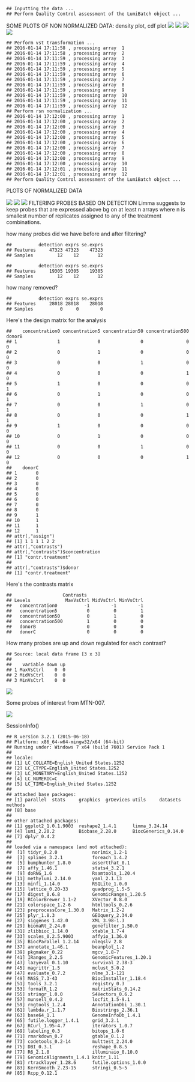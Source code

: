    ## Inputting the data ...
    ## Perform Quality Control assessment of the LumiBatch object ...

SOME PLOTS OF NON NORMALIZED DATA: density plot, cdf plot ![](raw-data-analysis_files/figure-markdown_github/unnamed-chunk-3-1.png) ![](raw-data-analysis_files/figure-markdown_github/unnamed-chunk-3-2.png) ![](raw-data-analysis_files/figure-markdown_github/unnamed-chunk-3-3.png) ![](raw-data-analysis_files/figure-markdown_github/unnamed-chunk-3-4.png)

    ## Perform vst transformation ...
    ## 2016-01-14 17:11:58 , processing array  1 
    ## 2016-01-14 17:11:58 , processing array  2 
    ## 2016-01-14 17:11:59 , processing array  3 
    ## 2016-01-14 17:11:59 , processing array  4 
    ## 2016-01-14 17:11:59 , processing array  5 
    ## 2016-01-14 17:11:59 , processing array  6 
    ## 2016-01-14 17:11:59 , processing array  7 
    ## 2016-01-14 17:11:59 , processing array  8 
    ## 2016-01-14 17:11:59 , processing array  9 
    ## 2016-01-14 17:11:59 , processing array  10 
    ## 2016-01-14 17:11:59 , processing array  11 
    ## 2016-01-14 17:11:59 , processing array  12 
    ## Perform rsn normalization ...
    ## 2016-01-14 17:12:00 , processing array  1 
    ## 2016-01-14 17:12:00 , processing array  2 
    ## 2016-01-14 17:12:00 , processing array  3 
    ## 2016-01-14 17:12:00 , processing array  4 
    ## 2016-01-14 17:12:00 , processing array  5 
    ## 2016-01-14 17:12:00 , processing array  6 
    ## 2016-01-14 17:12:00 , processing array  7 
    ## 2016-01-14 17:12:00 , processing array  8 
    ## 2016-01-14 17:12:00 , processing array  9 
    ## 2016-01-14 17:12:00 , processing array  10 
    ## 2016-01-14 17:12:01 , processing array  11 
    ## 2016-01-14 17:12:01 , processing array  12 
    ## Perform Quality Control assessment of the LumiBatch object ...

PLOTS OF NORMALIZED DATA

![](raw-data-analysis_files/figure-markdown_github/unnamed-chunk-4-1.png) ![](raw-data-analysis_files/figure-markdown_github/unnamed-chunk-4-2.png) ![](raw-data-analysis_files/figure-markdown_github/unnamed-chunk-4-3.png) FILTERING PROBES BASED ON DETECTION Limma suggests to keep probes that are expressed above bg on at least n arrays where n is smallest number of replicates assigned to any of the treatment combinations.

how many probes did we have before and after filtering?

    ##          detection exprs se.exprs
    ## Features     47323 47323    47323
    ## Samples         12    12       12

    ##          detection exprs se.exprs
    ## Features     19305 19305    19305
    ## Samples         12    12       12

how many removed?

    ##          detection exprs se.exprs
    ## Features     28018 28018    28018
    ## Samples          0     0        0

Here's the design matrix for the analysis

    ##    concentration0 concentration5 concentration50 concentration500 donorB
    ## 1               1              0               0                0      0
    ## 2               0              1               0                0      0
    ## 3               0              0               1                0      0
    ## 4               0              0               0                1      0
    ## 5               1              0               0                0      1
    ## 6               0              1               0                0      1
    ## 7               0              0               1                0      1
    ## 8               0              0               0                1      1
    ## 9               1              0               0                0      0
    ## 10              0              1               0                0      0
    ## 11              0              0               1                0      0
    ## 12              0              0               0                1      0
    ##    donorC
    ## 1       0
    ## 2       0
    ## 3       0
    ## 4       0
    ## 5       0
    ## 6       0
    ## 7       0
    ## 8       0
    ## 9       1
    ## 10      1
    ## 11      1
    ## 12      1
    ## attr(,"assign")
    ## [1] 1 1 1 1 2 2
    ## attr(,"contrasts")
    ## attr(,"contrasts")$concentration
    ## [1] "contr.treatment"
    ## 
    ## attr(,"contrasts")$donor
    ## [1] "contr.treatment"

Here's the contrasts matrix

    ##                   Contrasts
    ## Levels             MaxVsCtrl MidVsCtrl MinVsCtrl
    ##   concentration0          -1        -1        -1
    ##   concentration5           0         0         1
    ##   concentration50          0         1         0
    ##   concentration500         1         0         0
    ##   donorB                   0         0         0
    ##   donorC                   0         0         0

How many probes are up and down regulated for each contrast?

    ## Source: local data frame [3 x 3]
    ## 
    ##    variable down up
    ## 1 MaxVsCtrl    0  0
    ## 2 MidVsCtrl    0  0
    ## 3 MinVsCtrl    0  0

![](raw-data-analysis_files/figure-markdown_github/unnamed-chunk-11-1.png)

Some probes of interest from MTN-007.

![](raw-data-analysis_files/figure-markdown_github/unnamed-chunk-12-1.png)

SessionInfo()

    ## R version 3.2.1 (2015-06-18)
    ## Platform: x86_64-w64-mingw32/x64 (64-bit)
    ## Running under: Windows 7 x64 (build 7601) Service Pack 1
    ## 
    ## locale:
    ## [1] LC_COLLATE=English_United States.1252 
    ## [2] LC_CTYPE=English_United States.1252   
    ## [3] LC_MONETARY=English_United States.1252
    ## [4] LC_NUMERIC=C                          
    ## [5] LC_TIME=English_United States.1252    
    ## 
    ## attached base packages:
    ## [1] parallel  stats     graphics  grDevices utils     datasets  methods  
    ## [8] base     
    ## 
    ## other attached packages:
    ## [1] ggplot2_1.0.1.9003  reshape2_1.4.1      limma_3.24.14      
    ## [4] lumi_2.20.2         Biobase_2.28.0      BiocGenerics_0.14.0
    ## [7] dplyr_0.4.2        
    ## 
    ## loaded via a namespace (and not attached):
    ##  [1] tidyr_0.2.0             nor1mix_1.2-1          
    ##  [3] splines_3.2.1           foreach_1.4.2          
    ##  [5] bumphunter_1.8.0        assertthat_0.1         
    ##  [7] affy_1.46.1             stats4_3.2.1           
    ##  [9] doRNG_1.6               Rsamtools_1.20.4       
    ## [11] methylumi_2.14.0        yaml_2.1.13            
    ## [13] minfi_1.14.0            RSQLite_1.0.0          
    ## [15] lattice_0.20-33         quadprog_1.5-5         
    ## [17] digest_0.6.8            GenomicRanges_1.20.5   
    ## [19] RColorBrewer_1.1-2      XVector_0.8.0          
    ## [21] colorspace_1.2-6        htmltools_0.2.6        
    ## [23] preprocessCore_1.30.0   Matrix_1.2-2           
    ## [25] plyr_1.8.3              GEOquery_2.34.0        
    ## [27] siggenes_1.42.0         XML_3.98-1.3           
    ## [29] biomaRt_2.24.0          genefilter_1.50.0      
    ## [31] zlibbioc_1.14.0         xtable_1.7-4           
    ## [33] scales_0.2.5.9003       affyio_1.36.0          
    ## [35] BiocParallel_1.2.14     nleqslv_2.8            
    ## [37] annotate_1.46.1         beanplot_1.2           
    ## [39] pkgmaker_0.22           mgcv_1.8-7             
    ## [41] IRanges_2.2.5           GenomicFeatures_1.20.1 
    ## [43] lazyeval_0.1.10         survival_2.38-3        
    ## [45] magrittr_1.5            mclust_5.0.2           
    ## [47] evaluate_0.7.2          nlme_3.1-121           
    ## [49] MASS_7.3-43             BiocInstaller_1.18.4   
    ## [51] tools_3.2.1             registry_0.3           
    ## [53] formatR_1.2             matrixStats_0.14.2     
    ## [55] stringr_1.0.0           S4Vectors_0.6.2        
    ## [57] munsell_0.4.2           locfit_1.5-9.1         
    ## [59] rngtools_1.2.4          AnnotationDbi_1.30.1   
    ## [61] lambda.r_1.1.7          Biostrings_2.36.1      
    ## [63] base64_1.1              GenomeInfoDb_1.4.1     
    ## [65] futile.logger_1.4.1     grid_3.2.1             
    ## [67] RCurl_1.95-4.7          iterators_1.0.7        
    ## [69] labeling_0.3            bitops_1.0-6           
    ## [71] rmarkdown_0.7           gtable_0.1.2           
    ## [73] codetools_0.2-14        multtest_2.24.0        
    ## [75] DBI_0.3.1               reshape_0.8.5          
    ## [77] R6_2.1.0                illuminaio_0.10.0      
    ## [79] GenomicAlignments_1.4.1 knitr_1.11             
    ## [81] rtracklayer_1.28.6      futile.options_1.0.0   
    ## [83] KernSmooth_2.23-15      stringi_0.5-5          
    ## [85] Rcpp_0.12.1
